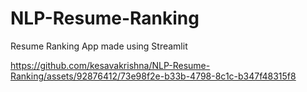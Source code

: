 # NLP-Resume-Ranking
Resume Ranking App made using Streamlit


https://github.com/kesavakrishna/NLP-Resume-Ranking/assets/92876412/73e98f2e-b33b-4798-8c1c-b347f48315f8

